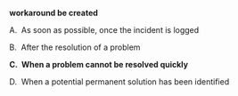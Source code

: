 **workaround be created**

A.  As soon as possible, once the incident is logged

B.  After the resolution of a problem

**C.  When a problem cannot be resolved quickly**

D.  When a potential permanent solution has been identified